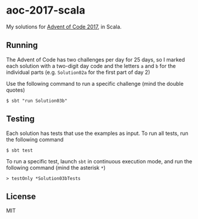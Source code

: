# aoc-2017-scala
My solutions for [Advent of Code 2017](http://adventofcode.com/2017), in Scala.

## Running
The Advent of Code has two challenges per day for 25 days, so I marked each solution with a two-digit day code and the letters `a` and `b` for the individual parts (e.g. `Solution02a` for the first part of day 2)

Use the following command to run a specific challenge (mind the double quotes)

```
$ sbt "run Solution03b"
```

## Testing
Each solution has tests that use the examples as input. To run all tests, run the following command

```
$ sbt test
```

To run a specific test, launch `sbt` in continuous execution mode, and run the following command (mind the asterisk `*`)

```
> testOnly *Solution03bTests
```

## License
MIT
